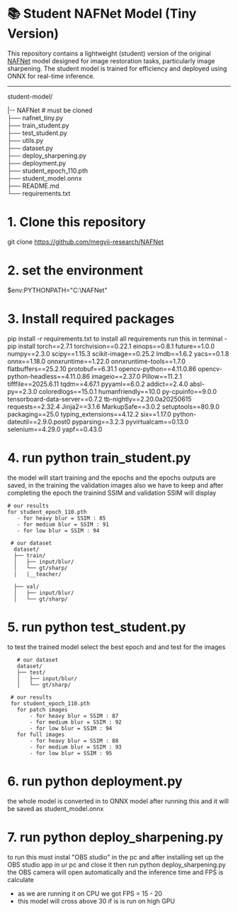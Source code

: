 # 📚 Student NAFNet Model (Tiny Version)

This repository contains a lightweight (student) version of the original [NAFNet](https://github.com/megvii-research/NAFNet) model designed for image restoration tasks, particularly image sharpening. The student model is trained for efficiency and deployed using ONNX for real-time inference.

---

student-model/

|-- NAFNet                        # must be cloned           
├── nafnet_tiny.py         
├── train_student.py              
├── test_student.py         
├── utils.py                
├── dataset.py              
├── deploy_sharpening.py     
├── deployment.py            
├── student_epoch_110.pth    
├── student_model.onnx       
├── README.md                
└── requirements.txt         




# 1. Clone this repository
git clone https://github.com/megvii-research/NAFNet


# 2. set the environment
$env:PYTHONPATH="C:\NAFNet"

# 3. Install required packages
pip install -r requirements.txt
to install all requirements run this in terminal - pip install torch==2.7.1 torchvision==0.22.1 einops==0.8.1 future==1.0.0 numpy==2.3.0 scipy==1.15.3 scikit-image==0.25.2 lmdb==1.6.2 yacs==0.1.8 onnx==1.18.0 onnxruntime==1.22.0 onnxruntime-tools==1.7.0 flatbuffers==25.2.10 protobuf==6.31.1 opencv-python==4.11.0.86 opencv-python-headless==4.11.0.86 imageio==2.37.0 Pillow==11.2.1 tifffile==2025.6.11 tqdm==4.67.1 pyyaml==6.0.2 addict==2.4.0 absl-py==2.3.0 coloredlogs==15.0.1 humanfriendly==10.0 py-cpuinfo==9.0.0 tensorboard-data-server==0.7.2 tb-nightly==2.20.0a20250615 requests==2.32.4 Jinja2==3.1.6 MarkupSafe==3.0.2 setuptools==80.9.0 packaging==25.0 typing_extensions==4.12.2 six==1.17.0 python-dateutil==2.9.0.post0 pyparsing==3.2.3 pyvirtualcam==0.13.0 selenium==4.29.0 yapf==0.43.0


# 4. run python train_student.py
the model will start training and the epochs and the epochs outputs are saved, in the training the validation images also we have to keep and after completing the epoch the trainind SSIM and validation SSIM will display

    # our results
    for student_epoch_110.pth
       - for heavy blur = SSIM : 85
       - for medium blur = SSIM : 91
       - for low blur = SSIM : 94

     # our dataset
      dataset/
      ├── train/
      │   ├── input/blur/
      │   └── gt/sharp/
      |   |__teacher/

      ├── val/
      │   ├── input/blur/
      │   └── gt/sharp/


# 5. run python test_student.py
to test the trained model select the best epoch and and test for the images

       # our dataset
       dataset/
       ├── test/
       │   ├── input/blur/
       │   └── gt/sharp/

     # our results
     for student_epoch_110.pth
       for patch images
           - for heavy blur = SSIM : 87
           - for medium blur = SSIM : 92
           - for low blur = SSIM : 94
       for full images 
           - for heavy blur = SSIM : 88
           - for medium blur = SSIM : 93
           - for low blur = SSIM : 95


# 6. run python deployment.py
the whole model is converted in to ONNX model after running this and it will be saved as student_model.onnx

# 7. run python deploy_sharpening.py 
to run this must instal "OBS studio" in the pc and after installing set up the OBS studio app in ur pc and close it
then run python deploy_sharpening.py the OBS camera will open automatically and the inference time and FPS is calculate

  - as we are running it on CPU we got 
                FPS = 15 - 20
  - this model will cross above 30 if is is run on high GPU





















